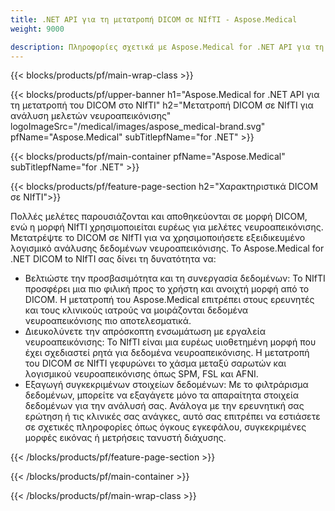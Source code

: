 ```yaml
---
title: .NET API για τη μετατροπή DICOM σε NIfTI - Aspose.Medical
weight: 9000

description: Πληροφορίες σχετικά με Aspose.Medical for .NET API για τη μετατροπή DICOM σε NIfTI
---
```


{{< blocks/products/pf/main-wrap-class >}}

{{< blocks/products/pf/upper-banner h1="Aspose.Medical for .NET API για τη μετατροπή του DICOM στο NIfTI" h2="Μετατροπή DICOM σε NIfTI για ανάλυση μελετών νευροαπεικόνισης" logoImageSrc="/medical/images/aspose_medical-brand.svg" pfName="Aspose.Medical" subTitlepfName="for .NET" >}}

{{< blocks/products/pf/main-container pfName="Aspose.Medical" subTitlepfName="for .NET" >}}

{{< blocks/products/pf/feature-page-section h2="Χαρακτηριστικά DICOM σε NIfTI">}}

<p>Πολλές μελέτες παρουσιάζονται και αποθηκεύονται σε μορφή DICOM, ενώ η μορφή NIfTI χρησιμοποιείται ευρέως για μελέτες νευροαπεικόνισης. Μετατρέψτε το DICOM σε NIfTI για να χρησιμοποιήσετε εξειδικευμένο λογισμικό ανάλυσης δεδομένων νευροαπεικόνισης. Το Aspose.Medical for .NET DICOM to NIfTI σας δίνει τη δυνατότητα να:</p>

<ul>
<li>Βελτιώστε την προσβασιμότητα και τη συνεργασία δεδομένων: Το NIfTI προσφέρει μια πιο φιλική προς το χρήστη και ανοιχτή μορφή από το DICOM. Η μετατροπή του Aspose.Medical επιτρέπει στους ερευνητές και τους κλινικούς ιατρούς να μοιράζονται δεδομένα νευροαπεικόνισης πιο αποτελεσματικά.</li>
<li>Διευκολύνετε την απρόσκοπτη ενσωμάτωση με εργαλεία νευροαπεικόνισης: Το NIfTI είναι μια ευρέως υιοθετημένη μορφή που έχει σχεδιαστεί ρητά για δεδομένα νευροαπεικόνισης. Η μετατροπή του DICOM σε NIfTI γεφυρώνει το χάσμα μεταξύ σαρωτών και λογισμικού νευροαπεικόνισης όπως SPM, FSL και AFNI.</li>
<li>Εξαγωγή συγκεκριμένων στοιχείων δεδομένων: Με το φιλτράρισμα δεδομένων, μπορείτε να εξαγάγετε μόνο τα απαραίτητα στοιχεία δεδομένων για την ανάλυσή σας. Ανάλογα με την ερευνητική σας ερώτηση ή τις κλινικές σας ανάγκες, αυτό σας επιτρέπει να εστιάσετε σε σχετικές πληροφορίες όπως όγκους εγκεφάλου, συγκεκριμένες μορφές εικόνας ή μετρήσεις τανυστή διάχυσης.</li>
</ul>

{{< /blocks/products/pf/feature-page-section >}}

{{< /blocks/products/pf/main-container >}}

{{< /blocks/products/pf/main-wrap-class >}}